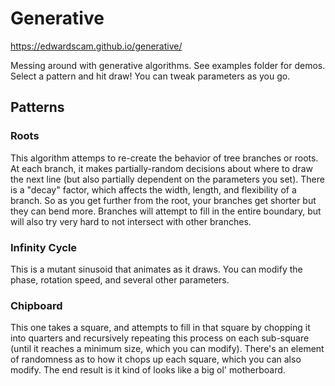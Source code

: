 # Generative

https://edwardscam.github.io/generative/

Messing around with generative algorithms. See examples folder for demos.
Select a pattern and hit draw! You can tweak parameters as you go.

## Patterns

### Roots
This algorithm attemps to re-create the behavior of tree branches or roots. At each branch, it makes partially-random decisions about where to draw the next line (but also partially dependent on the parameters you set). There is a "decay" factor, which affects the width, length, and flexibility of a branch. So as you get further from the root, your branches get shorter but they can bend more. Branches will attempt to fill in the entire boundary, but will also try very hard to not intersect with other branches.

### Infinity Cycle
This is a mutant sinusoid that animates as it draws. You can modify the phase, rotation speed, and several other parameters.

### Chipboard
This one takes a square, and attempts to fill in that square by chopping it into quarters and recursively repeating this process on each sub-square (until it reaches a minimum size, which you can modify). There's an element of randomness as to how it chops up each square, which you can also modify. The end result is it kind of looks like a big ol' motherboard.
